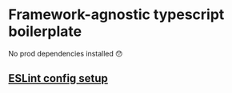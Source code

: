 # Framework-agnostic typescript boilerplate

No prod dependencies installed 😯

## [ESLint config setup](https://github.com/chernodub/eslint-config)

